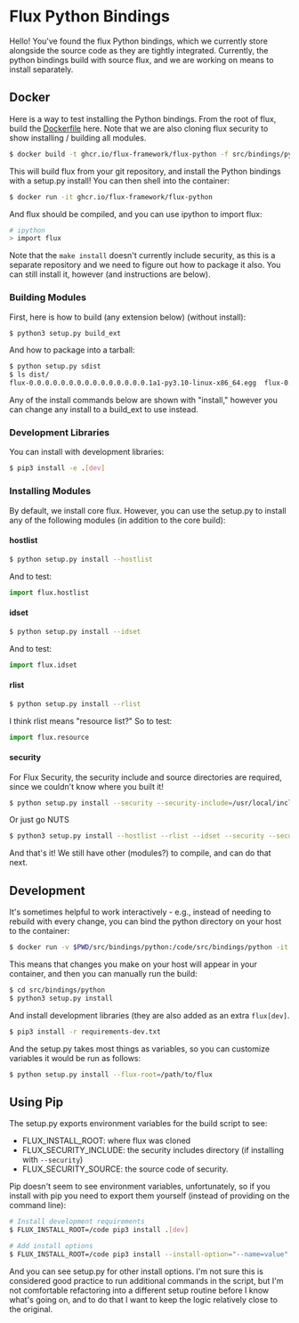 # Flux Python Bindings

Hello! You've found the flux Python bindings, which we currently store alongside
the source code as they are tightly integrated. Currently, the python
bindings build with source flux, and we are working on means to install separately.

## Docker

Here is a way to test installing the Python bindings. From the root of flux,
build the [Dockerfile](Dockerfile) here. Note that we are also cloning
flux security to show installing / building all modules.

```bash
$ docker build -t ghcr.io/flux-framework/flux-python -f src/bindings/python/Dockerfile .
```

This will build flux from your git repository, and install the Python bindings
with a setup.py install! You can then shell into the container:

```bash
$ docker run -it ghcr.io/flux-framework/flux-python
```

And flux should be compiled, and you can use ipython to import flux:

```bash
# ipython
> import flux
```

Note that the `make install` doesn't currently include security, as this
is a separate repository and we need to figure out how to package it also.
You can still install it, however (and instructions are below).

### Building Modules

First, here is how to build (any extension below) (without install):

```bash
$ python3 setup.py build_ext
```

And how to package into a tarball:

```bash
$ python setup.py sdist
$ ls dist/
flux-0.0.0.0.0.0.0.0.0.0.0.0.0.0.0.1a1-py3.10-linux-x86_64.egg  flux-0.0.0.0.0.0.0.0.0.0.0.0.0.0.0.1a1.tar.gz
```

Any of the install commands below are shown with "install," however you can change
any install to a build_ext to use instead.

### Development Libraries

You can install with development libraries:

```bash
$ pip3 install -e .[dev]
```

### Installing Modules

By default, we install core flux. However, you can use the setup.py to install
any of the following modules (in addition to the core build):

#### hostlist

```bash
$ python setup.py install --hostlist
```
And to test:
```python
import flux.hostlist
```

#### idset

```bash
$ python setup.py install --idset
```

And to test:
```python
import flux.idset
```

#### rlist

```bash
$ python setup.py install --rlist
```
I think rlist means "resource list?"  So to test:

```python
import flux.resource
```

#### security

For Flux Security, the security include and source directories are required, since we couldn't
know where you built it!

```bash
$ python setup.py install --security --security-include=/usr/local/include/flux/security --security-src=/code/security
```

Or just go NUTS

```bash
$ python3 setup.py install --hostlist --rlist --idset --security --security-include=/usr/local/include/flux/security --security-src=/code/security
```

And that's it! We still have other (modules?) to compile, and can do that next.

## Development

It's sometimes helpful to work interactively - e.g., instead of needing to rebuild with every change,
you can bind the python directory on your host to the container:

```bash
$ docker run -v $PWD/src/bindings/python:/code/src/bindings/python -it ghcr.io/flux-framework/flux-python
```

This means that changes you make on your host will appear in your container, and then you can
manually run the build:

```bash
$ cd src/bindings/python
$ python3 setup.py install
```

And install development libraries (they are also added as an extra `flux[dev]`.

```bash
$ pip3 install -r requirements-dev.txt
```

And the setup.py takes most things as variables, so you can customize variables it would be run as follows:

```bash
$ python setup.py install --flux-root=/path/to/flux
```

## Using Pip

The setup.py exports environment variables for the build script to see:

 - FLUX_INSTALL_ROOT: where flux was cloned
 - FLUX_SECURITY_INCLUDE: the security includes directory (if installing with `--security`)
 - FLUX_SECURITY_SOURCE: the source code of security.

Pip doesn't seem to see environment variables, unfortunately, so if you install with pip you need
to export them yourself (instead of providing on the command line):

```bash
# Install development requirements
$ FLUX_INSTALL_ROOT=/code pip3 install .[dev]

# Add install options
$ FLUX_INSTALL_ROOT=/code pip3 install --install-option="--name=value" .
```

And you can see setup.py for other install options. I'm not sure this is considered good practice
to run additional commands in the script, but I'm not comfortable refactoring into a different
setup routine before I know what's going on, and to do that I want to keep the logic 
relatively close to the original.
